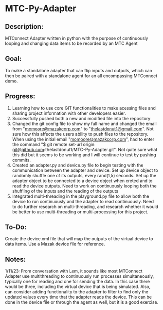 # MTC-Py-Adapter
## Description:
MTConnect Adapter written in python with the purpose of continuously looping and changing data items to be recorded by an MTC Agent

## Goal: 
To make a standalone adapter that can flip inputs and outputs, which can then be paired with a standalone agent for an all encompassing MTConnect demo.

## Progress:
1. Learning how to use core GIT functionalities to make acessing files and sharing project information with other developers easier.
2. Successfully pushed both a new and modified file into the repository
3. Changed the git config file to show my full name and changed the email from "momoore@mazakcorp.com" to "thelastdonut1@gmail.com". Not sure how this affects the users ability to push files to the repository. When using the initial email "momoore@mazakcorp.com", had to enter the command "$ git remote set-url origin git@github.com:thelastdonut1/MTC-Py-Adapter.git". Not quite sure what this did but it seems to be working and I will continue to test by pushing commits.
4. Created an adapter.py and device.py file to begin testing with the communication between the adapter and device. Set up device object to randomly shuffle one of its outputs, every rand(1,5) seconds. Set up the adapter object to be connected to a device object when creted and to read the device outputs. Need to work on continuously looping both the shuffling of the inputs and the reading of the outputs
5. Integrated multi-threading in the playground.py file to allow both the device to run continuously and the adapter to read continuously. Need to do further research on multi-threading, and research whether it would be better to use multi-threading or multi-processing for this project.

## To-Do:
Create the device.xml file that will map the outputs of the virtual device to data items. Use a Mazak device file for reference.

## Notes:
1/11/23: From conversation with Lem, it sounds like most MTConnect Adapter use multithreading to continuously run processes simultaneously, typically one for reading and one for sending the data. In this case there would be three, including the virtual device that is being simulated. Also, can consider adding functionality to the adapter to filter to find only the updated values every time that the adapter reads the device. This can be done in the device file or through the agent as well, but it is a good exercise.